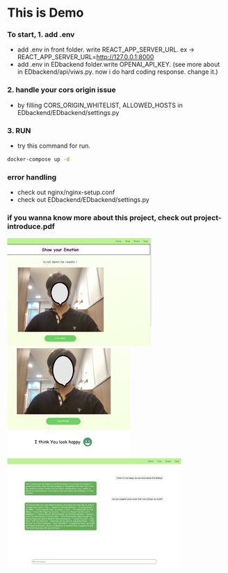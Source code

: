 # This is Demo

### To start, 1. add .env

- add .env in front folder. write REACT_APP_SERVER_URL.  ex -> REACT_APP_SERVER_URL=http://127.0.0.1:8000
- add .env in EDbackend folder.write OPENAI_API_KEY. (see more about in EDbackend/api/viws.py.
now i do hard coding response. change it.)

### 2. handle your cors origin issue

- by filling CORS_ORIGIN_WHITELIST, ALLOWED_HOSTS in EDbackend/EDbackend/settings.py

### 3. RUN

- try this command for run.

```bash
docker-compose up -d
```

### error handling

- check out nginx/nginx-setup.conf
- check out EDbackend/EDbackend/settings.py

### if you wanna know more about this project, check out project-introduce.pdf

<img src="./project-capture/facedetect1.png" height="250"/>
<img src="./project-capture/facedetect2.png" height="250"/>
<img src="./project-capture/chat.png" height="250"/>
